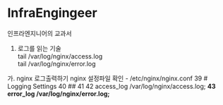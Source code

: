 # InfraEngingeer
인프라엔지니어의 교과서

1. 로그를 읽는 기술 <br>
  tail /var/log/nginx/access.log <br>
  tail /var/log/nginx/error.log <br>

  가. nginx 로그출력하기
    nginx 설정파일 확인 -  /etc/nginx/nginx.conf
     39         # Logging Settings
     40         ##
     41 
     42         access_log /var/log/nginx/access.log;
    <b> 43         error_log /var/log/nginx/error.log; </b>

